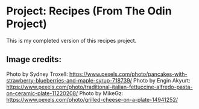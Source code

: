 # Project: Recipes (From The Odin Project)

This is my completed version of this recipes project.

## Image credits:

Photo by Sydney Troxell: https://www.pexels.com/photo/pancakes-with-strawberry-blueberries-and-maple-syrup-718739/
Photo by Engin Akyurt: https://www.pexels.com/photo/traditional-italian-fettuccine-alfredo-pasta-on-ceramic-plate-11220208/
Photo by MikeGz: https://www.pexels.com/photo/grilled-cheese-on-a-plate-14941252/
